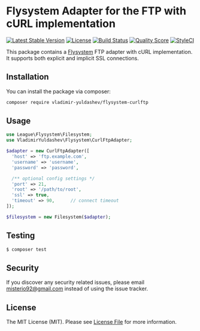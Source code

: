 # Flysystem Adapter for the FTP with cURL implementation

[![Latest Stable Version](https://poser.pugx.org/vladimir-yuldashev/flysystem-curlftp/v/stable?format=flat-square)](https://packagist.org/packages/vladimir-yuldashev/flysystem-curlftp)
[![License](https://poser.pugx.org/vladimir-yuldashev/flysystem-curlftp/license?format=flat-square)](https://packagist.org/packages/vladimir-yuldashev/flysystem-curlftp)
[![Build Status](https://img.shields.io/travis/vladimir-yuldashev/flysystem-curlftp/master.svg?style=flat-square)](https://travis-ci.org/vladimir-yuldashev/flysystem-curlftp)
[![Quality Score](https://img.shields.io/scrutinizer/g/vladimir-yuldashev/flysystem-curlftp.svg?style=flat-square)](https://scrutinizer-ci.com/g/vladimir-yuldashev/flysystem-curlftp)
[![StyleCI](https://styleci.io/repos/90028075/shield?branch=master)](https://styleci.io/repos/90028075)

This package contains a [Flysystem](https://flysystem.thephpleague.com/) FTP adapter with cURL implementation.
It supports both explicit and implicit SSL connections.

## Installation

You can install the package via composer:

``` bash
composer require vladimir-yuldashev/flysystem-curlftp
```

## Usage

``` php
use League\Flysystem\Filesystem;
use VladimirYuldashev\Flysystem\CurlFtpAdapter;

$adapter = new CurlFtpAdapter([
  'host' => 'ftp.example.com',
  'username' => 'username',
  'password' => 'password',

  /** optional config settings */
  'port' => 21,
  'root' => '/path/to/root',
  'ssl' => true,
  'timeout' => 90,		// connect timeout
]);

$filesystem = new Filesystem($adapter);
``` 

## Testing

``` bash
$ composer test
```

## Security

If you discover any security related issues, please email misterio92@gmail.com instead of using the issue tracker.

## License

The MIT License (MIT). Please see [License File](LICENSE) for more information.
